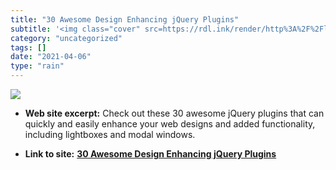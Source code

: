 ```yaml
---
title: "30 Awesome Design Enhancing jQuery Plugins"
subtitle: '<img class="cover" src=https://rdl.ink/render/http%3A%2F%2Fline25.com%2Farticles%2F30-awesome-design...'
category: "uncategorized"
tags: []
date: "2021-04-06"
type: "rain"
---
```

<img class="cover" src=https://rdl.ink/render/http%3A%2F%2Fline25.com%2Farticles%2F30-awesome-design-enhancing-jquery-plugins>



* **Web site excerpt:** Check out these 30 awesome jQuery plugins that can quickly and easily enhance your web designs and added functionality, including lightboxes and modal windows.

* **Link to site:** **[30 Awesome Design Enhancing jQuery Plugins](http://line25.com/articles/30-awesome-design-enhancing-jquery-plugins)**